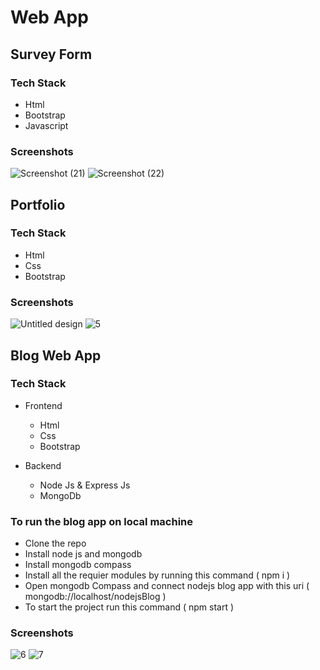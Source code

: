 # Web App

## Survey Form

### Tech Stack
* Html
* Bootstrap
* Javascript

### Screenshots

![Screenshot (21)](https://user-images.githubusercontent.com/38504330/201724794-ff7a5943-4846-421b-8682-f95383dc85bd.png)
![Screenshot (22)](https://user-images.githubusercontent.com/38504330/201725031-9ca40ba8-c936-4aae-aefd-3e9640746c20.png)


## Portfolio

### Tech Stack
* Html
* Css
* Bootstrap

### Screenshots

![Untitled design](https://user-images.githubusercontent.com/38504330/201631615-94d0850f-de67-4305-9081-6f9827fc51e0.png)
![5](https://user-images.githubusercontent.com/38504330/201625422-6a66e2ae-08c4-4348-bdac-24fa0999d0a1.png)



## Blog Web App

### Tech Stack

  * Frontend
    * Html
    * Css
    * Bootstrap

  * Backend
    * Node Js & Express Js
    * MongoDb

### To run the blog app on local machine
* Clone the repo
* Install node js and mongodb
* Install mongodb compass
* Install all the requier modules by running this command ( npm i )
* Open mongodb Compass and connect nodejs blog app with this uri ( mongodb://localhost/nodejsBlog )
* To start the project run this command ( npm start )

### Screenshots

![6](https://user-images.githubusercontent.com/38504330/201625425-3d44cab0-fef7-4a8e-a70b-fb86fb83abd6.png)
![7](https://user-images.githubusercontent.com/38504330/201625409-af0be74f-bdc2-49b9-b2ca-3c89765ab5a9.png)
